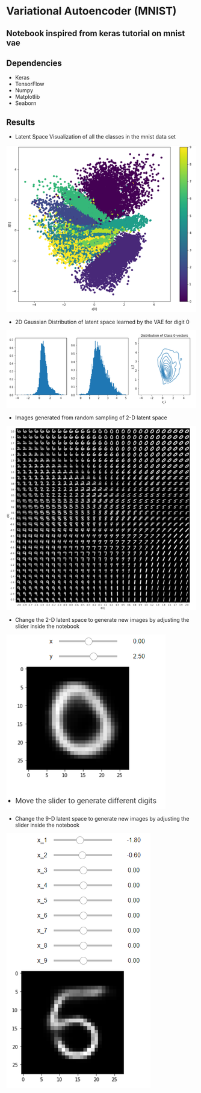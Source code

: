 # Variational Autoencoder (MNIST)

## Notebook inspired from keras tutorial on mnist vae 


## Dependencies
- Keras
- TensorFlow
- Numpy
- Matplotlib
- Seaborn

## Results
- Latent Space Visualization of all the classes in the mnist data set

![alt text](https://github.com/Ankit-Kumar-Saini/Deep_Learning/blob/main/Image_Samples/Latent_Space_Visualization.PNG)

- 2D Gaussian Distribution of latent space learned by the VAE for digit 0

![alt text](https://github.com/Ankit-Kumar-Saini/Deep_Learning/blob/main/Image_Samples/Gaussian_Distribution.PNG)

- Images generated from random sampling of 2-D latent space

![alt text](https://github.com/Ankit-Kumar-Saini/Deep_Learning/blob/main/Image_Samples/Image_Generation.PNG) 

- Change the 2-D latent space to generate new images by adjusting the slider inside the notebook

![alt text](https://github.com/Ankit-Kumar-Saini/Deep_Learning/blob/main/Image_Samples/Change_2D_Latent_Space.PNG) 

- Change the 9-D latent space to generate new images by adjusting the slider inside the notebook

![alt text](https://github.com/Ankit-Kumar-Saini/Deep_Learning/blob/main/Image_Samples/Change_9D_Latent_Space.PNG) 